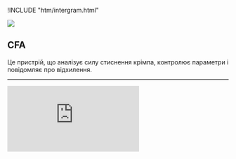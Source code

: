 !INCLUDE "htm/intergram.html"

![](https://chart.googleapis.com/chart?chs=180x180&amp;cht=qr&amp;chl=https://rep-a.treba.ml/cfa.html)

## CFA

Це пристрій, що аналізує силу стиснення крімпа, контролює параметри і повідомляє про відхилення.




----

![](https://4to.treba.ml/i.php?/upload/2020/12/25/20201225134832-0bf3a2b8-la.jpg)